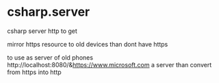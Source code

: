 # csharp.server
csharp server http to get 


mirror https resource to old devices than dont have https


to use as server of old phones
http://localhost:8080/&https://www.microsoft.com
a server than convert from https into http
